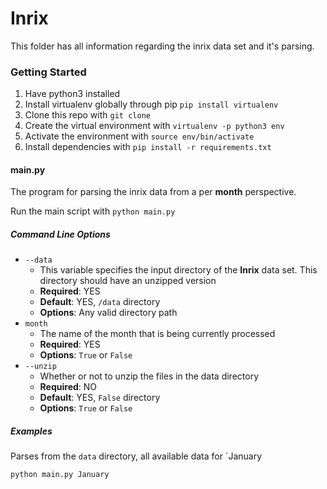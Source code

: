 
# Inrix

This folder has all information regarding the inrix data set and it's parsing. 

### Getting Started 

1. Have python3 installed 
2. Install virtualenv globally through pip `pip install virtualenv`
3. Clone this repo with `git clone `
4. Create the virtual environment with `virtualenv -p python3 env`
5. Activate the environment with `source env/bin/activate`
6. Install dependencies with `pip install -r requirements.txt`



#### main.py 

The program for parsing the inrix data from a per **month** perspective. 

Run the main script with  `python main.py`

##### Command Line Options
 
* `--data` 
    * This variable specifies the input directory of the **Inrix** data set. This directory should have an unzipped version
    * **Required**: YES
    * **Default**: YES, `/data` directory
    * **Options**: Any valid directory path
* `month`
    * The name of the month that is being currently processed
    * **Required**: YES
    * **Options**: `True` or `False`
* `--unzip`
    * Whether or not to unzip the files in the data directory
    * **Required**: NO
    * **Default**: YES, `False` directory
    * **Options**: `True` or `False`
        
 
##### Examples

Parses from the  `data` directory, all available data for `January

`python main.py January`

